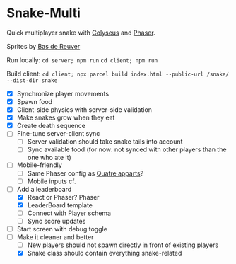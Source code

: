 # Snake-Multi

Quick multiplayer snake with [Colyseus](https://colyseus.io/) and [Phaser](https://phaser.io/).

Sprites by [Bas de Reuver](https://opengameart.org/content/snake-sprites-2d)

Run locally:
`cd server; npm run`
`cd client; npm run`

Build client:
`cd client; npx parcel build index.html --public-url /snake/ --dist-dir snake`

- [x] Synchronize player movements
- [x] Spawn food
- [x] Client-side physics with server-side validation
- [x] Make snakes grow when they eat
- [x] Create death sequence
- [ ] Fine-tune server-client sync
  - [ ] Server validation should take snake tails into account
  - [ ] Sync available food (for now: not synced with other players than the one who ate it)
- [ ] Mobile-friendly
  - [ ] Same Phaser config as [Quatre apparts](https://github.com/GameLab-UNIL-EPFL/quatre-apparts-et-un-confinement)?
  - [ ] Mobile inputs cf.
- [ ] Add a leaderboard
  - [x] React or Phaser? Phaser
  - [x] LeaderBoard template
  - [ ] Connect with Player schema
  - [ ] Sync score updates
- [ ] Start screen with debug toggle
- [ ] Make it cleaner and better
  - [ ] New players should not spawn directly in front of existing players
  - [x] Snake class should contain everything snake-related